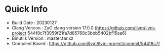 # Quick Info
* Build Date : 20230127
* Clang Version : ZyC clang version 17.0.0 (https://github.com/llvm/llvm-project 544f8c7f3959f21fa7d85768c3bbb5402bf15ea6)
* Binutils Version : master.tar.xz
* Compiled Based : https://github.com/llvm/llvm-project/commit/544f8c7f

